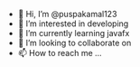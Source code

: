 - 👋 Hi, I’m @puspakamal123
- 👀 I’m interested in developing
- 🌱 I’m currently learning javafx
- 💞️ I’m looking to collaborate on 
- 📫 How to reach me ...

<!---
puspakamal123/puspakamal123 is a ✨ special ✨ repository because its `README.md` (this file) appears on your GitHub profile.
You can click the Preview link to take a look at your changes.
--->
